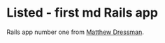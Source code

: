 # Listed - first md Rails app 

Rails app number one from
[Matthew Dressman](http://mdressman.com/).